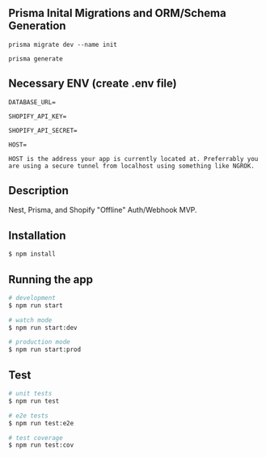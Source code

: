 ## Prisma Inital Migrations and ORM/Schema Generation
```
prisma migrate dev --name init

prisma generate
```

## Necessary ENV (create .env file)

```
DATABASE_URL=

SHOPIFY_API_KEY=

SHOPIFY_API_SECRET=

HOST=

HOST is the address your app is currently located at. Preferrably you are using a secure tunnel from localhost using something like NGROK.  
```

## Description

Nest, Prisma, and Shopify "Offline" Auth/Webhook MVP. 

## Installation

```bash
$ npm install
```

## Running the app

```bash
# development
$ npm run start

# watch mode
$ npm run start:dev

# production mode
$ npm run start:prod
```

## Test

```bash
# unit tests
$ npm run test

# e2e tests
$ npm run test:e2e

# test coverage
$ npm run test:cov
```
